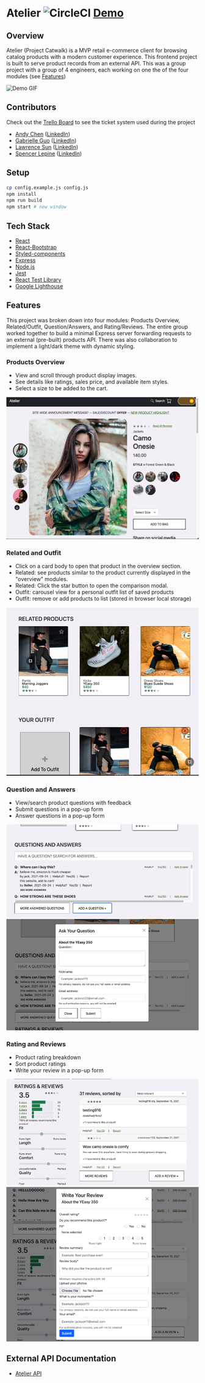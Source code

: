 # Atelier ![CircleCI](https://circleci.com/gh/fec-bareminimum/project-catwalk/tree/main.svg?style=shield) [Demo](https://project-atelier.herokuapp.com/)

## Overview

Atelier (Project Catwalk) is a MVP retail e-commerce client for browsing catalog products with a modern customer experience. This frontend project is built to serve product records from an external API. This was a group project with a group of 4 engineers, each working on one the of the four modules (see [Features](#features))

![Demo GIF](./resources/assets/demo.gif)

## Contributors

Check out the [Trello Board](https://trello.com/b/PaLWmxg6/trello-project-catwalk) to see the ticket system used during the project

- [Andy Chen](https://github.com/andy-ch3n) ([LinkedIn](https://www.linkedin.com/in/andych3n/))
- [Gabrielle Guo](https://github.com/ggbbi) ([LinkedIn](https://www.linkedin.com/in/ggbbi/))
- [Lawrence Sun](https://github.com/lawsun03) ([LinkedIn](https://www.linkedin.com/in/lsun0/))
- [Spencer Lepine](https://github.com/spencerlepine) ([LinkedIn](https://www.linkedin.com/in/spencer-lepine/))

## Setup

```sh
cp config.example.js config.js
npm install
npm run build
npm start # new window
```

## Tech Stack

- [React](https://reactjs.org/)
- [React-Bootstrap](https://react-bootstrap.github.io/)
- [Styled-components](https://styled-components.com/)
- [Express](https://expressjs.com/)
- [Node.js](https://nodejs.org/en/)
- [Jest](https://jestjs.io/)
- [React Test Library](https://testing-library.com/docs/react-testing-library/intro/)
- [Google Lighthouse](https://developers.google.com/web/tools/lighthouse)

## Features

This project was broken down into four modules: Products Overview, Related/Outfit, Question/Answers, and Rating/Reviews. The entire group worked together to build a minimal Express server forwarding requests to an external (pre-built) products API. There was also collaboration to implement a light/dark theme with dynamic styling.

### Products Overview

- View and scroll through product display images.
- See details like ratings, sales price, and available item styles.
- Select a size to be added to the cart.

![Products Overview Screenshot](./resources/assets/product_overview.png)

### Related and Outfit

- Click on a card body to open that product in the overview section.
- Related: see products similar to the product currently displayed in the "overview" modules.
- Related: Click the star button to open the comparison modal.
- Outfit: carousel view for a personal outfit list of saved products
- Outfit: remove or add products to list (stored in browser local storage)

![Related and Outfit Screenshot](./resources/assets/related_outfit.png)

### Question and Answers

- View/search product questions with feedback
- Submit questions in a pop-up form
- Answer questions in a pop-up form

![Question and Answers Screenshot](./resources/assets/question_answer.png)
![Question and Answers Modal Screenshot](./resources/assets/question_answer_modal.png)

### Rating and Reviews

- Product rating breakdown
- Sort product ratings
- Write your review in a pop-up form

![Rating and Reviews Screenshot](./resources/assets/ratings_reviews.png)
![Rating and Reviews Modal Screenshot](./resources/assets/ratings_reviews_modal.png)

## External API Documentation

- [Atelier API](https://gist.github.com/trentgoing/d69849d6c16b82d279ffc4ecd127f49f)
